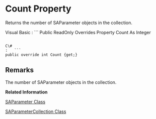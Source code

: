 <!-- loio3c1c82076c5f1014be45e981ae3839a3 -->

# Count Property

Returns the number of SAParameter objects in the collection.



Visual Basic
:   ```
Public ReadOnly Overrides Property Count As Integer
```

C\#
:   ```
public override int Count {get;}
```



## Remarks

The number of SAParameter objects in the collection.

**Related Information**  


[SAParameter Class](saparameter-class-3c1c008.md "Represents a parameter to an SACommand, and optionally, its mapping to a DataSet column.")

[SAParameterCollection Class](saparametercollection-class-3c1d81e.md "Represents all parameters to an SACommand object and, optionally, their mapping to a DataSet column.")


